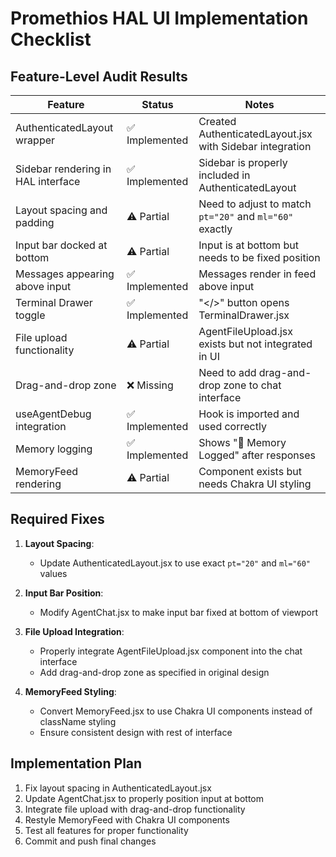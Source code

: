 # Promethios HAL UI Implementation Checklist

## Feature-Level Audit Results

| Feature                            | Status         | Notes                                                    |
| ---------------------------------- | -------------- | -------------------------------------------------------- |
| AuthenticatedLayout wrapper        | ✅ Implemented | Created AuthenticatedLayout.jsx with Sidebar integration |
| Sidebar rendering in HAL interface | ✅ Implemented | Sidebar is properly included in AuthenticatedLayout      |
| Layout spacing and padding         | ⚠️ Partial     | Need to adjust to match `pt="20"` and `ml="60"` exactly  |
| Input bar docked at bottom         | ⚠️ Partial     | Input is at bottom but needs to be fixed position        |
| Messages appearing above input     | ✅ Implemented | Messages render in feed above input                      |
| Terminal Drawer toggle             | ✅ Implemented | "</>" button opens TerminalDrawer.jsx                    |
| File upload functionality          | ⚠️ Partial     | AgentFileUpload.jsx exists but not integrated in UI      |
| Drag-and-drop zone                 | ❌ Missing     | Need to add drag-and-drop zone to chat interface         |
| useAgentDebug integration          | ✅ Implemented | Hook is imported and used correctly                      |
| Memory logging                     | ✅ Implemented | Shows "💾 Memory Logged" after responses                 |
| MemoryFeed rendering               | ⚠️ Partial     | Component exists but needs Chakra UI styling             |

## Required Fixes

1. **Layout Spacing**:

   - Update AuthenticatedLayout.jsx to use exact `pt="20"` and `ml="60"` values

2. **Input Bar Position**:

   - Modify AgentChat.jsx to make input bar fixed at bottom of viewport

3. **File Upload Integration**:

   - Properly integrate AgentFileUpload.jsx component into the chat interface
   - Add drag-and-drop zone as specified in original design

4. **MemoryFeed Styling**:
   - Convert MemoryFeed.jsx to use Chakra UI components instead of className styling
   - Ensure consistent design with rest of interface

## Implementation Plan

1. Fix layout spacing in AuthenticatedLayout.jsx
2. Update AgentChat.jsx to properly position input at bottom
3. Integrate file upload with drag-and-drop functionality
4. Restyle MemoryFeed with Chakra UI components
5. Test all features for proper functionality
6. Commit and push final changes
